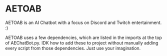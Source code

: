 # AETOAB
AETOAB is an AI Chatbot with a focus on Discord and Twitch entertainment. :)

AETOAB uses a few dependencies, which are listed in the imports at the top of AEChatBot.py. IDK how to add these to project without manually adding every script from those dependencies. Just use your imagination.
